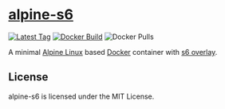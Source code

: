 # [alpine-s6][alpine-s6]

[![Latest Tag](https://img.shields.io/github/tag/scoobadog/alpine-s6.svg)](https://hub.docker.com/r/scoobadog/alpine-s6/tags/)
[![Docker Build](https://img.shields.io/docker/automated/scoobadog/alpine-s6.svg)](https://hub.docker.com/r/scoobadog/alpine-s6/builds/)
![Docker Pulls](https://img.shields.io/docker/pulls/scoobadog/alpine-s6.svg)

A minimal [Alpine Linux][alpine] based [Docker][docker] container with
[s6 overlay][s6-overlay].

## License

alpine-s6 is licensed under the MIT License.

[alpine-s6]: https://github.com/scoobadog/alpine-s6
[alpine]: https://hub.docker.com/_/alpine/
[docker]: https://www.docker.com/
[s6-overlay]: https://github.com/just-containers/s6-overlay
